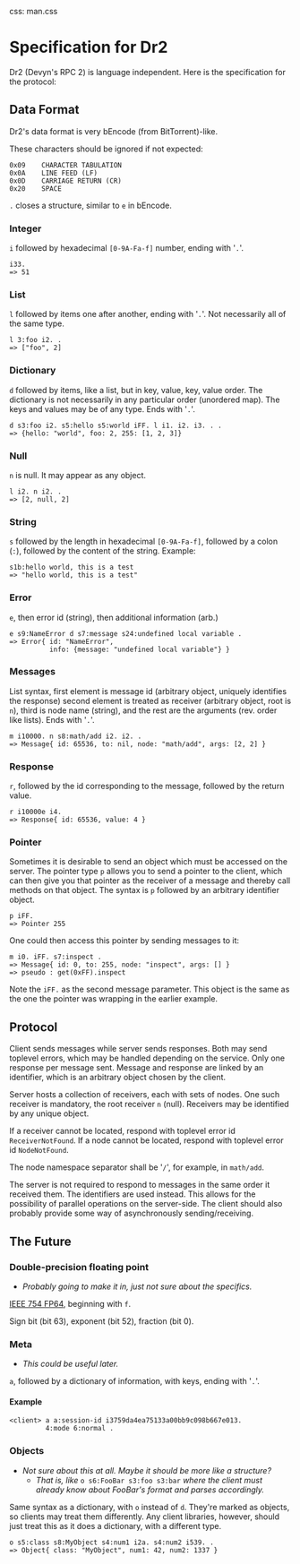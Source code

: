 css: man.css

# Specification for Dr2

Dr2 (Devyn's RPC 2) is language independent. Here is the specification
for the protocol:

## Data Format

Dr2's data format is very bEncode (from BitTorrent)-like.

These characters should be ignored if not expected:

    0x09    CHARACTER TABULATION
    0x0A    LINE FEED (LF)
    0x0D    CARRIAGE RETURN (CR)
    0x20    SPACE

`.` closes a structure, similar to `e` in bEncode.

### Integer

`i` followed by hexadecimal `[0-9A-Fa-f]` number, ending with '`.`'.

    i33.
    => 51

### List

`l`  followed by  items one  after  another, ending  with '`.`'.   Not
necessarily all of the same type.

    l 3:foo i2. .
    => ["foo", 2]

### Dictionary

`d` followed  by items,  like a  list, but in  key, value,  key, value
order.   The dictionary  is not  necessarily in  any  particular order
(unordered map).  The keys and  values may be  of any type.  Ends with
'`.`'.

    d s3:foo i2. s5:hello s5:world iFF. l i1. i2. i3. . .
    => {hello: "world", foo: 2, 255: [1, 2, 3]}

### Null

`n` is null. It may appear as any object.

    l i2. n i2. .
    => [2, null, 2]

### String

`s` followed by the length in hexadecimal `[0-9A-Fa-f]`, followed by a
colon (`:`), followed by the content of the string. Example:

    s1b:hello world, this is a test
    => "hello world, this is a test"

### Error

`e`, then error id (string), then additional information (arb.)

    e s9:NameError d s7:message s24:undefined local variable .
    => Error{ id: "NameError",
              info: {message: "undefined local variable"} }

### Messages

List syntax,  first element is message id  (arbitrary object, uniquely
identifies  the  response)  second  element  is  treated  as  receiver
(arbitrary object, root is `n`), third is node name (string), and the
rest are the arguments (rev. order like lists). Ends with '`.`'.

    m i10000. n s8:math/add i2. i2. .
    => Message{ id: 65536, to: nil, node: "math/add", args: [2, 2] }

### Response

`r`, followed by the id  corresponding to the message, followed by the
return value.

    r i10000e i4.
    => Response{ id: 65536, value: 4 }

### Pointer

Sometimes it is desirable to send  an object which must be accessed on
the server. The  pointer type `p` allows you to send  a pointer to the
client, which  can then  give you  that pointer as  the receiver  of a
message and  thereby call  methods on that  object. The syntax  is `p`
followed by an arbitrary identifier object.

    p iFF.
    => Pointer 255

One could then access this pointer by sending messages to it:

    m i0. iFF. s7:inspect .
    => Message{ id: 0, to: 255, node: "inspect", args: [] }
    => pseudo : get(0xFF).inspect

Note the  `iFF.` as the second  message parameter. This  object is the
same as the one the pointer was wrapping in the earlier example.

## Protocol

Client  sends messages while  server sends  responses.  Both  may send
toplevel errors, which  may be handled depending on  the service. Only
one response per  message sent. Message and response  are linked by an
identifier, which is an arbitrary object chosen by the client.

Server hosts a  collection of receivers, each with  sets of nodes. One
such receiver  is mandatory, the  root receiver `n`  (null). Receivers
may be identified by any unique object.

If  a receiver  cannot  be  located, respond  with  toplevel error  id
`ReceiverNotFound`. If a node cannot be located, respond with toplevel
error id `NodeNotFound`.

The node namespace separator shall be '`/`', for example, in `math/add`.

The server is not required to respond to messages in the same order it
received them. The  identifiers are used instead. This  allows for the
possibility  of parallel  operations  on the  server-side. The  client
should   also   probably    provide   some   way   of   asynchronously
sending/receiving.

## The Future

### Double-precision floating point

- *Probably going to make it in, just not sure about the specifics.*

[IEEE 754 FP64](http://en.wikipedia.org/wiki/Double_precision_floating-point_format),
beginning with `f`.

Sign bit (bit 63), exponent (bit 52), fraction (bit 0).

### Meta

- *This could be useful later.*

`a`, followed by a dictionary of information, with keys, ending with '`.`'.

#### Example

    <client> a a:session-id i3759da4ea75133a00bb9c098b667e013.
             4:mode 6:normal .

### Objects

- *Not sure about this at all. Maybe it should be more like a structure?*
  - *That is, like* `o s6:FooBar s3:foo s3:bar` *where the client must already know about FooBar's format and parses accordingly.*

Same syntax as  a dictionary, with `o` instead  of `d`. They're marked
as  objects,  so  clients  may  treat  them  differently.  Any  client
libraries, however,  should just treat  this as it does  a dictionary,
with a different type.

    o s5:class s8:MyObject s4:num1 i2a. s4:num2 i539. .
    => Object{ class: "MyObject", num1: 42, num2: 1337 }

